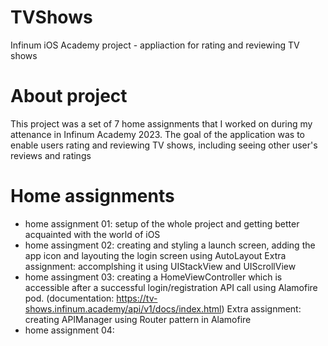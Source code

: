 # TVShows
Infinum iOS Academy project - appliaction for rating and reviewing TV shows

# About project
This project was a set of 7 home assignments that I worked on during my attenance in Infinum Academy 2023. The goal of the application was to enable users rating and reviewing TV shows, including seeing other user's reviews and ratings

# Home assignments
- home assignment 01: setup of the whole project and getting better acquainted with the world of iOS
- home assingment 02: creating and styling a launch screen, adding the app icon and layouting the login screen using AutoLayout
                      Extra assignment: accomplshing it using UIStackView and UIScrollView
- home assingment 03: creating a HomeViewController which is accessible after a successful login/registration API call using Alamofire pod. (documentation: https://tv-shows.infinum.academy/api/v1/docs/index.html)
                      Extra assignment: creating APIManager using Router pattern in Alamofire
- home assignment 04: 